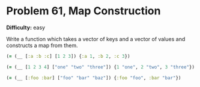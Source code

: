 # Problem 61, Map Construction

**Difficulty:** easy

Write a function which takes a vector of keys and a vector of values and constructs a map from them.

```clj
(= (__ [:a :b :c] [1 2 3]) {:a 1, :b 2, :c 3})
```

```clj
(= (__ [1 2 3 4] ["one" "two" "three"]) {1 "one", 2 "two", 3 "three"})
```

```clj
(= (__ [:foo :bar] ["foo" "bar" "baz"]) {:foo "foo", :bar "bar"})
```
